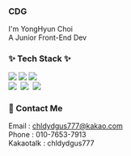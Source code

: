 ### CDG

I'm YongHyun Choi </br>
A Junior Front-End Dev <br/>

<h3>✨ Tech Stack ✨</h3>
<div align="left">
  <img src="https://img.shields.io/badge/JavaScript-F7DF1E?style=for-the-badge&logo=JavaScript&logoColor=white"/> 
  <img src="https://img.shields.io/badge/TypeScript-3178C6?style=for-the-badge&logo=TypeScript&logoColor=white"/> 
  <img src="https://img.shields.io/badge/React-61DAFB?style=for-the-badge&logo=React&logoColor=white"/> <br/>
</div>

<div align="left">
  <img src="https://img.shields.io/badge/styled--components-DB7093?style=for-the-badge&logo=styled-components&logoColor=ffd35b" />&nbsp
  <img src="https://img.shields.io/badge/tailwindcss-1daabb.svg?style=for-the-badge&logo=tailwind-css&logoColor=white" />&nbsp
  <img src="https://img.shields.io/badge/css3-1572B6.svg?style=for-the-badge&logo=css3&logoColor=white" />&nbsp
</div>


### 📩 Contact Me
Email : chldydgus777@kakao.com </br>
Phone : 010-7653-7913 </br>
Kakaotalk : chldydgus777

<!--
**chldydgus777/chldydgus777** is a ✨ _special_ ✨ repository because its `README.md` (this file) appears on your GitHub profile.

Here are some ideas to get you started:

- 🔭 I’m currently working on ...
- 🌱 I’m currently learning ...
- 👯 I’m looking to collaborate on ...
- 🤔 I’m looking for help with ...
- 💬 Ask me about ...
- 📫 How to reach me: ...
- 😄 Pronouns: ...
- ⚡ Fun fact: ...
-->
